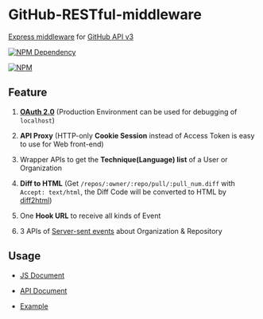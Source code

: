 # GitHub-RESTful-middleware

[Express middleware](http://expressjs.com/en/guide/using-middleware.html) for
[GitHub API v3](https://developer.github.com/v3/)

[![NPM Dependency](https://david-dm.org/TechQuery/GitHub-RESTful-middleware.svg)](https://david-dm.org/TechQuery/GitHub-RESTful-middleware)

[![NPM](https://nodei.co/npm/github-restful-middleware.png?downloads=true&downloadRank=true&stars=true)](https://nodei.co/npm/github-restful-middleware/)

## Feature

1.  [**OAuth 2.0**](https://oauth.net/2/) (Production Environment can be used for debugging of `localhost`)

2.  **API Proxy** (HTTP-only **Cookie Session** instead of Access Token is easy to use for Web front-end)

3.  Wrapper APIs to get the **Technique(Language) list** of a User or Organization

4.  **Diff to HTML** (Get `/repos/:owner/:repo/pull/:pull_num.diff` with `Accept: text/html`, the Diff Code will be converted to HTML by [diff2html](https://diff2html.xyz/))

5.  One **Hook URL** to receive all kinds of Event

6.  3 APIs of [Server-sent events](https://developer.mozilla.org/en-US/docs/Web/API/Server-sent_events/Using_server-sent_events) about Organization & Repository

## Usage

-   [JS Document](https://idea2app.github.io/GitHub-RESTful-middleware/)

-   [API Document](https://idea2app.github.io/GitHub-RESTful-middleware/HTTP/)

-   [Example](https://github.com/FreeCodeCamp-Chengdu/GDN/blob/master/server/GitHub.js)
